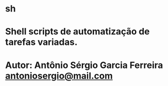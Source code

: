 #
# sh
# Shell scripts de automatização de tarefas variadas.
# Autor: Antônio Sérgio Garcia Ferreira <antoniosergio@mail.com>
#
